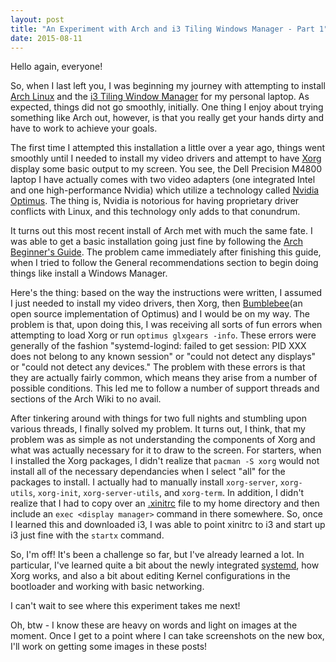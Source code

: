 ```yaml
---
layout: post
title: "An Experiment with Arch and i3 Tiling Windows Manager - Part 1"
date: 2015-08-11
---
```


Hello again, everyone!

So, when I last left you, I was beginning my journey with attempting to install [Arch Linux](https://www.archlinux.org/)
and the [i3 Tiling Window Manager](https://i3wm.org/) for my personal laptop. As expected, things did not go smoothly,
initially. One thing I enjoy about trying something like Arch out, however, is that you really get your hands dirty
and have to work to achieve your goals.

The first time I attempted this installation a little over a year ago, things went smoothly until I needed to install
my video drivers and attempt to have [Xorg](https://wiki.archlinux.org/index.php/Xorg) display some basic output to
my screen. You see, the Dell Precision M4800 laptop I have actually comes with two video adapters (one integrated Intel
and one high-performance Nvidia) which utilize a technology called 
[Nvidia Optimus](https://en.wikipedia.org/wiki/Nvidia_Optimus). The thing is, Nvidia is notorious for having proprietary
driver conflicts with Linux, and this technology only adds to that conundrum.

It turns out this most recent install of Arch met with much the same fate. I was able to get a basic installation going
just fine by following the [Arch Beginner's Guide](https://wiki.archlinux.org/index.php/Beginners%27_guide). The problem
came immediately after finishing this guide, when I tried to follow the General recommendations section to begin doing
things like install a Windows Manager.

Here's the thing: based on the way the instructions were written, I assumed I just needed to install my video drivers,
then Xorg, then [Bumblebee](http://bumblebee-project.org/)(an open source implementation of Optimus) and I would be on
my way. The problem is that, upon doing this, I was receiving all sorts of fun errors when attempting to load Xorg
or run `optimus glxgears -info`. These errors were generally of the fashion "systemd-logind: failed to get session: 
PID XXX does not belong to any known session" or "could not detect any displays" or "could not detect any devices."
The problem with these errors is that they are actually fairly common, which means they arise from a number of possible
conditions. This led me to follow a number of support threads and sections of the Arch Wiki to no avail.

After tinkering around with things for two full nights and stumbling upon various threads, I finally solved my problem.
It turns out, I think, that my problem was as simple as not understanding the components of Xorg and what was actually
necessary for it to draw to the screen. For starters, when I installed the Xorg packages, I didn't realize that
`pacman -S xorg` would not install all of the necessary dependancies when I select "all" for the packages to install.
I actually had to manually install `xorg-server`, `xorg-utils`, `xorg-init`, `xorg-server-utils`, and `xorg-term`. In
addition, I didn't realize that I had to copy over an [.xinitrc](https://wiki.archlinux.org/index.php/Xinitrc) file
to my home directory and then include an `exec <display manager>` command in there somewhere. So, once I learned this
and downloaded i3, I was able to point xinitrc to i3 and start up i3 just fine with the `startx` command.

So, I'm off! It's been a challenge so far, but I've already learned a lot. In particular, I've learned quite a bit
about the newly integrated [systemd](http://www.freedesktop.org/wiki/Software/systemd/), how Xorg works, and also
a bit about editing Kernel configurations in the bootloader and working with basic networking.

I can't wait to see where this experiment takes me next!

Oh, btw - I know these are heavy on words and light on images at the moment. Once I get to a point where I can take
screenshots on the new box, I'll work on getting some images in these posts!
